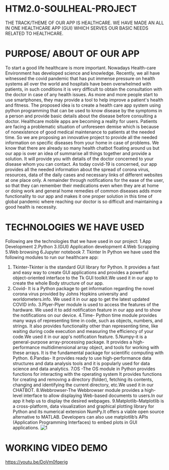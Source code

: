 # HTM2.0-SOULHEAL-PROJECT
THE TRACK/THEME OF OUR APP IS HEALTHCARE.  WE HAVE MADE AN ALL IN ONE HEALTHCARE APP (GUI) WHICH SERVES OUR BASIC NEEDS RELATED TO HEALTHCARE.
# PURPOSE/ ABOUT OF OUR APP
To start a good life healthcare is more important. Nowadays Health-care Environment has developed science and knowledge. Recently, we all have witnessed the covid pandemic that has put immense pressure on health systems all over the world and hospitals have been overwhelmed with patients, in such conditions it is very difficult to obtain the consultation with the doctor in case of any health issues. As more and more people start to use smartphones, they may provide a tool to help improve a patient's health and fitness. The proposed idea is to create a health care app system using python programming that can be used to know disease by the symptoms in a person and provide basic details about the disease before consulting a doctor. Healthcare mobile apps are becoming a reality for users. Patients are facing a problematic situation of unforeseen demise which is because of nonexistence of good medical maintenance to patients at the needed time. So we are proposing an innovative project to provide all the needed information on specific diseases from your home in case of problems. We know that there are already so many health chatbot floating around us but our app is over an idea of summarise all things together and provide a solution. It will provide you with details of the doctor concerned to your disease whom you can contact. As today covid-19 is concerned, our app provides all the needed information about the spread of corona virus, resources, data of the daily cases and necessary links of different websites at one place only. A remainder through notifications for the ease of the user, so that they can remember their medications even when they are at home or doing work and general home remedies of common diseases adds more functionality to our app and makes it one proper solution in this time of global pandemic where reaching our doctor is so difficult and maintaining a good health is necessity.
# TECHNOLOGIES WE HAVE USED
Following are the technologies that we have used in our project:
1.App Development
2.Python
3.(GUI) Application development
4.Web Scrapping
5.Web browsing
6.Jupyter notebook
7. Tkinter
In Python we have used the following modules to run  our healthcare app:
1. Tkinter-Tkinter is the standard GUI library for Python. It provides a fast and easy way to create GUI applications and  provides a powerful object-oriented interface to the Tk GUI toolkit.We used it in our app to create the whole Body structure of our app.
2. Covid- It is a Python package to get information regarding the novel corona virus provided by Johns Hopkins university and worldometers.info. We used it in our app to get the latest updated  COVID info.
3.Plyer-Plyer module is used to access the features of the hardware.  We used it to add notification feature in our app and to show the notifications on our device.
4.Time- Python time module provides many ways of representing time in code, such as objects, numbers, and strings. It also provides functionality other than representing time, like waiting during code execution and measuring the efficiency of your code.We used it in our app's notification feature.
5.Numpy-it is a general-purpose array-processing package. It provides a high-performance multidimensional array object, and tools for working with these arrays. It is the fundamental package for scientific computing with Python.
6.Pandas- It provides ready to use high-performance data structures and data analysis tools and it is popularly used for data science and data analytics.
7.OS -The OS module in Python provides functions for interacting with the operating system It  provides functions for creating and removing a directory (folder), fetching its contents, changing and identifying the current directory, etc.We used it in our CHATBOT.
8.Webbrowser-The Webbrowser module provides a high-level interface to allow displaying Web-based documents to users.In our app it help us to display the desired webpages.   9.Matplotlib-Matplotlib is a cross-platform, data visualization and graphical plotting library for Python and its numerical extension NumPy.It offers a viable open source alternative to MATLAB. Developers can also use matplotlib’s APIs (Application Programming Interfaces) to embed plots in GUI applications.
![1](https://user-images.githubusercontent.com/78258971/123533912-d794ef80-d736-11eb-8b30-4160fc71503f.PNG)
# WORKING VIDEO DEMO
https://youtu.be/DoVm0fqerig
